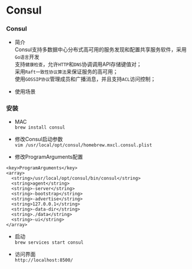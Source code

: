 # Consul #
### Consul ###
- 简介<br/>
Consul支持多数据中心分布式高可用的服务发现和配置共享服务软件，采用```Go语言```开发<br/>
支持```健康检查```，允许```HTTP```和```DNS```协调调用API存储键值对；<br/>
采用```Raft一致性协议算法```来保证服务的高可用；<br/>
使用```GOSSIP协议```管理成员和广播消息，并且支持```ACL```访问控制；<br/>

- 使用场景<br/>

### 安装 ###
- MAC <br/>
``` brew install consul ```

- 修改Consul启动参数 <br/>
``` vim /usr/local/opt/consul/homebrew.mxcl.consul.plist ```

- 修改ProgramArguments配置 <br/>
```
<key>ProgramArguments</key>
<array>
  <string>/usr/local/opt/consul/bin/consul</string>
  <string>agent</string>
  <string>-server</string>
  <string>-bootstrap</string>
  <string>-advertise</string>
  <string>127.0.0.1</string>
  <string>-data-dir</string>
  <string>./data</string>
  <string>-ui</string>
</array>
```

- 启动<br/>
``` brew services start consul ```

- 访问界面<br/>
``` http://localhost:8500/ ```


